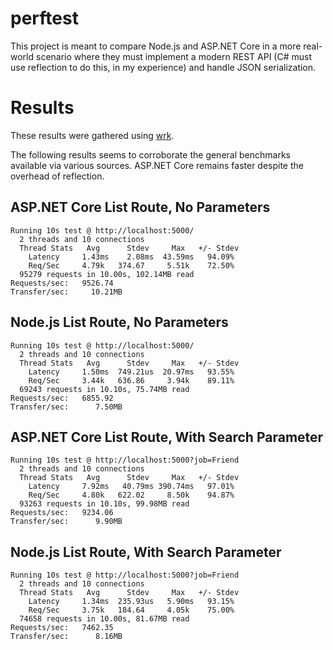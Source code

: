 # perftest
This project is meant to compare Node.js and ASP.NET Core in a more real-world scenario where they must implement a modern REST API (C# must use reflection to do this, in my experience) and handle JSON serialization.

# Results
These results were gathered using [wrk](https://github.com/wg/wrk).

The following results seems to corroborate the general benchmarks available via various sources. ASP.NET Core remains faster despite the overhead of reflection.

## ASP.NET Core List Route, No Parameters
```
Running 10s test @ http://localhost:5000/
  2 threads and 10 connections
  Thread Stats   Avg      Stdev     Max   +/- Stdev
    Latency     1.43ms    2.08ms  43.59ms   94.09%
    Req/Sec     4.79k   374.67     5.51k    72.50%
  95279 requests in 10.00s, 102.14MB read
Requests/sec:   9526.74
Transfer/sec:     10.21MB
```

## Node.js List Route, No Parameters
```
Running 10s test @ http://localhost:5000/
  2 threads and 10 connections
  Thread Stats   Avg      Stdev     Max   +/- Stdev
    Latency     1.50ms  749.21us  20.97ms   93.55%
    Req/Sec     3.44k   636.86     3.94k    89.11%
  69243 requests in 10.10s, 75.74MB read
Requests/sec:   6855.92
Transfer/sec:      7.50MB
```

## ASP.NET Core List Route, With Search Parameter
```
Running 10s test @ http://localhost:5000?job=Friend
  2 threads and 10 connections
  Thread Stats   Avg      Stdev     Max   +/- Stdev
    Latency     7.92ms   40.79ms 390.74ms   97.01%
    Req/Sec     4.80k   622.02     8.50k    94.87%
  93263 requests in 10.10s, 99.98MB read
Requests/sec:   9234.06
Transfer/sec:      9.90MB
```

## Node.js List Route, With Search Parameter
```
Running 10s test @ http://localhost:5000?job=Friend
  2 threads and 10 connections
  Thread Stats   Avg      Stdev     Max   +/- Stdev
    Latency     1.34ms  235.93us   5.90ms   93.15%
    Req/Sec     3.75k   184.64     4.05k    75.00%
  74658 requests in 10.00s, 81.67MB read
Requests/sec:   7462.35
Transfer/sec:      8.16MB
```
